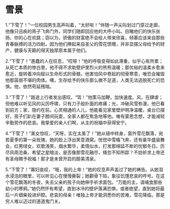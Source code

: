 # 雪景

1.“下雪了！”一位校园男生高声叫着，“太好啦！”伴随一声尖叫划过门穿过走廊，他像只迅疾的燕子飞奔门外，同学们随即回应他的大呼小叫。目睹他们的快乐张扬，你的心在欢跳；窃以为，骄傲的财富绝不会给人带来欣喜，倾慕应该来自那些青春脉搏的活力四射。因为他们捧起来自圣父的雪花馈赠，并非显摆父母给予的财产，健康与天籁的得天独厚原本属于他们。

2.“下雪了！”愚蠢的人在叹息，“哎呀！”他的呼吸变得如此滞重，似乎心有所累；从死亡本质的惨白里，他不得不求助壁炉里烈火的熊熊温暖；那优裕的温柔乡愈来愈近，旋转着冲向赋以生命形式的骨骼，他害怕风中卷起的彻骨寒意，唯恐会摧毁他那孱弱不堪的肉体。噢，生存给予的快乐那么微不足道，人类无法逃脱死亡的恐惧。他，依然苟延残喘。

3.“下雪了！”路途上行者发出感叹。“驾！”他策马加鞭，加快速度。风，在肆虐；但他难以听见风的尖厉呼啸，只有刀子般扑面的疼痛；光，冲破风雪弥漫，他已看到前方；家，隐约在前。心灵相通的人儿，他能看见家里壁炉明净温暖，桌台已摆好，孩子们趴在妻子膝间玩耍，全家人都在焦急地等他。唯有蒙恩念想，才能减轻辛勤劳作的悲哀。我挚爱的亲人们啊，从主的祝福中获得安宁。

4.“下雪了！”美女惊叹，“天呀，实在太美了！”她从镜中转身，窗外雪花飘落，宛若夏季的第一朵玫瑰，她的脸上浮出笑意酒窝。恍惚中雪橇飞奔，还有豪华盛装舞会，红男绿女，欢歌浅笑，烟水繁华，柔情似水，打发那绵延不断的忧郁冬日。历尽风雨沧桑，希望之星暗淡，是否像那雪花融尽，倏忽不知所踪？不妨祈求上帝还有圣母赐予祝福！那才是未曾开启的醇美清泉。

5.“下雪了！”寡妇哀叹，“哦，我的上帝！”她的叹息声声盖过了她的祷告。从她泪水浸泡的眼里，可以听见心在慢慢撕裂；她颧骨下陷，象征饥馑悲哀的呼号。在这个雪花飘落的冬夜，失去父亲的孩子向她伸手祈求面包。“万能的主，请哺食那些幼小的寒鸦。”她仍然怀有希望，直到冰冷的壁炉落满恐惧，或者绝望，直到她将最后一片细柴投进炉腔。悲哀的母亲！唯独上帝才能洞悉你的苦难，雪花降临，那是穷人难以迈过的道道鬼门关。